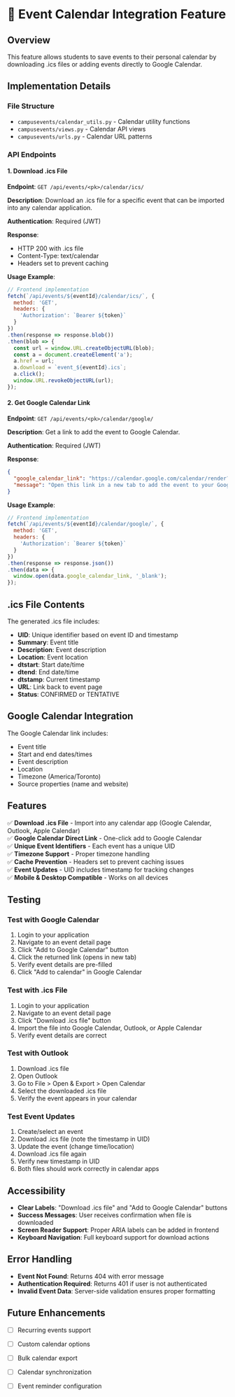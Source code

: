 # 📅 Event Calendar Integration Feature

## Overview
This feature allows students to save events to their personal calendar by downloading .ics files or adding events directly to Google Calendar.

## Implementation Details

### File Structure
- `campusevents/calendar_utils.py` - Calendar utility functions
- `campusevents/views.py` - Calendar API views
- `campusevents/urls.py` - Calendar URL patterns

### API Endpoints

#### 1. Download .ics File
**Endpoint**: `GET /api/events/<pk>/calendar/ics/`

**Description**: Download an .ics file for a specific event that can be imported into any calendar application.

**Authentication**: Required (JWT)

**Response**: 
- HTTP 200 with .ics file
- Content-Type: text/calendar
- Headers set to prevent caching

**Usage Example**:
```javascript
// Frontend implementation
fetch(`/api/events/${eventId}/calendar/ics/`, {
  method: 'GET',
  headers: {
    'Authorization': `Bearer ${token}`
  }
})
.then(response => response.blob())
.then(blob => {
  const url = window.URL.createObjectURL(blob);
  const a = document.createElement('a');
  a.href = url;
  a.download = `event_${eventId}.ics`;
  a.click();
  window.URL.revokeObjectURL(url);
});
```

#### 2. Get Google Calendar Link
**Endpoint**: `GET /api/events/<pk>/calendar/google/`

**Description**: Get a link to add the event to Google Calendar.

**Authentication**: Required (JWT)

**Response**:
```json
{
  "google_calendar_link": "https://calendar.google.com/calendar/render?...",
  "message": "Open this link in a new tab to add the event to your Google Calendar"
}
```

**Usage Example**:
```javascript
// Frontend implementation
fetch(`/api/events/${eventId}/calendar/google/`, {
  method: 'GET',
  headers: {
    'Authorization': `Bearer ${token}`
  }
})
.then(response => response.json())
.then(data => {
  window.open(data.google_calendar_link, '_blank');
});
```

## .ics File Contents

The generated .ics file includes:
- **UID**: Unique identifier based on event ID and timestamp
- **Summary**: Event title
- **Description**: Event description
- **Location**: Event location
- **dtstart**: Start date/time
- **dtend**: End date/time
- **dtstamp**: Current timestamp
- **URL**: Link back to event page
- **Status**: CONFIRMED or TENTATIVE

## Google Calendar Integration

The Google Calendar link includes:
- Event title
- Start and end dates/times
- Event description
- Location
- Timezone (America/Toronto)
- Source properties (name and website)

## Features

✅ **Download .ics File** - Import into any calendar app (Google Calendar, Outlook, Apple Calendar)  
✅ **Google Calendar Direct Link** - One-click add to Google Calendar  
✅ **Unique Event Identifiers** - Each event has a unique UID  
✅ **Timezone Support** - Proper timezone handling  
✅ **Cache Prevention** - Headers set to prevent caching issues  
✅ **Event Updates** - UID includes timestamp for tracking changes  
✅ **Mobile & Desktop Compatible** - Works on all devices  

## Testing

### Test with Google Calendar
1. Login to your application
2. Navigate to an event detail page
3. Click "Add to Google Calendar" button
4. Click the returned link (opens in new tab)
5. Verify event details are pre-filled
6. Click "Add to calendar" in Google Calendar

### Test with .ics File
1. Login to your application
2. Navigate to an event detail page
3. Click "Download .ics file" button
4. Import the file into Google Calendar, Outlook, or Apple Calendar
5. Verify event details are correct

### Test with Outlook
1. Download .ics file
2. Open Outlook
3. Go to File > Open & Export > Open Calendar
4. Select the downloaded .ics file
5. Verify the event appears in your calendar

### Test Event Updates
1. Create/select an event
2. Download .ics file (note the timestamp in UID)
3. Update the event (change time/location)
4. Download .ics file again
5. Verify new timestamp in UID
6. Both files should work correctly in calendar apps

## Accessibility

- **Clear Labels**: "Download .ics file" and "Add to Google Calendar" buttons
- **Success Messages**: User receives confirmation when file is downloaded
- **Screen Reader Support**: Proper ARIA labels can be added in frontend
- **Keyboard Navigation**: Full keyboard support for download actions

## Error Handling

- **Event Not Found**: Returns 404 with error message
- **Authentication Required**: Returns 401 if user is not authenticated
- **Invalid Event Data**: Server-side validation ensures proper formatting

## Future Enhancements

- [ ] Recurring events support
- [ ] Custom calendar options
- [ ] Bulk calendar export
- [ ] Calendar synchronization
- [ ] Event reminder configuration


